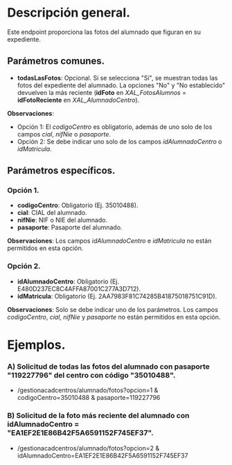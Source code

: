 # Descripción general.

Este endpoint proporciona las fotos del alumnado que figuran en su expediente.

## Parámetros comunes.

* **todasLasFotos**: Opcional. Si se selecciona "Sí", se muestran todas las fotos del expediente del alumnado. La opciones "No" y "No establecido" devuelven la más reciente (**idFoto** en *XAL_FotosAlumnos* = **idFotoReciente** en *XAL_AlumnadoCentro*).

**Observaciones**:
* Opción 1: El *codigoCentro* es obligatorio, además de uno solo de los campos *cial*, *nifNie* o *pasaporte*.
* Opción 2: Se debe indicar uno solo de los campos *idAlumnadoCentro* o *idMatricula*.

## Parámetros específicos.

### Opción 1.
* **codigoCentro**: Obligatorio (Ej. 35010488).
* **cial**: CIAL del alumnado.
* **nifNie**: NIF o NIE del alumnado.
* **pasaporte**: Pasaporte del alumnado.

**Observaciones**: Los campos *idAlumnadoCentro* e *idMatricula* no están permitidos en esta opción.

### Opción 2.
* **idAlumnadoCentro**: Obligatorio (Ej. E480D237EC8C4AFFA87001C277A3D712).
* **idMatricula**: Obligatorio (Ej. 2AA7983F81C74285B41875018751C91D).

**Observaciones**: Solo se debe indicar uno de los parámetros. Los campos *codigoCentro*, *cial*, *nifNie* y *pasaporte* no están permitidos en esta opción.

# Ejemplos.
### A) Solicitud de todas las fotos del alumnado con pasaporte "119227796" del centro con código "35010488".
* /gestionacadcentros/alumnado/fotos?opcion=1 & codigoCentro=35010488 & pasaporte=119227796

### B) Solicitud de la foto más reciente del alumnado con idAlumnadoCentro = "EA1EF2E1E86B42F5A6591152F745EF37".
* /gestionacadcentros/alumnado/fotos?opcion=2 & idAlumnadoCentro=EA1EF2E1E86B42F5A6591152F745EF37
